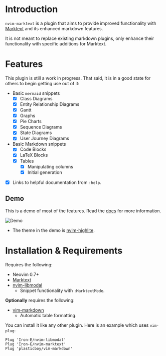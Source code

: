 # Introduction

`nvim-marktext` is a plugin that aims to provide improved functionality with [Marktext](https://marktext.app) and its enhanced markdown features.

It is not meant to replace existing markdown plugins, only enhance their functionality with specific additions for Marktext.

# Features

This plugin is still a work in progress. That said, it is in a good state for others to begin getting use out of it:

* Basic `mermaid` snippets
	* [x] Class Diagrams
	* [x] Entity Relationship Diagrams
	* [x] Gantt
	* [x] Graphs
	* [x] Pie Charts
	* [x] Sequence Diagrams
	* [x] State Diagrams
	* [x] User Journey Diagrams
* Basic Markdown snippets
	* [x] Code Blocks
	* [x] LaTeX Blocks
	* [x] Tables
		* [x] Manipulating columns
		* [x] Initial generation
* [x] Links to helpful documentation from `:help`.

## Demo

This is a demo of most of the features. Read the [docs](./doc/marktext.txt) for more information.

![Demo](./media/2020_10_02.11_44_05.gif "Demo")

* The theme in the demo is [nvim-highlite](https://github.com/Iron-E/nvim-highlite).

# Installation & Requirements

Requires the following:

* Neovim 0.7+
* [Marktext](https://marktext.app)
* [nvim-libmodal](https://github.com/Iron-E/nvim-libmodal)
	* Snippet functionality with `:MarktextMode`.

__Optionally__ requires the following:

* [vim-markdown](https://github.com/plasticboy/vim-markdown/blob/master/ftplugin/markdown.vim)
	* Automatic table formatting.

You can install it like any other plugin. Here is an example which uses `vim-plug`:

```viml
Plug 'Iron-E/nvim-libmodal'
Plug 'Iron-E/nvim-marktext'
Plug 'plasticboy/vim-markdown'
```
